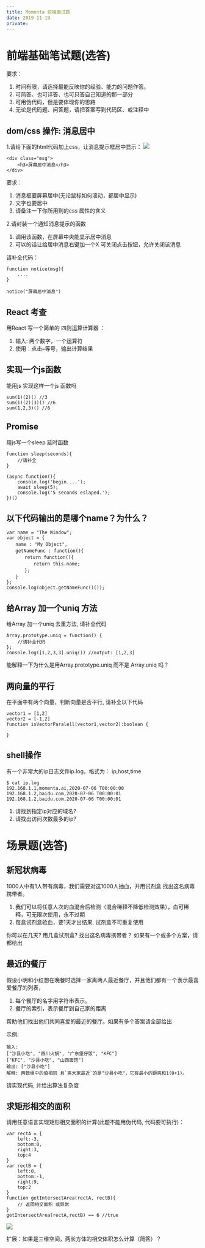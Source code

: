```yaml
---
title: Momenta 前端面试题
date: 2019-11-19
private: 
---
```

# 前端基础笔试题(选答)
要求：
1. 时间有限，请选择最能反映你的经验、能力的问题作答。
2. 可简答、也可详答、也可只答自己知道的那一部分
3. 可用伪代码，但是要体现你的思路
4. 无论是代码题、问答题，请把答案写到代码区、或注释中

## dom/css 操作: 消息居中
1.请给下面的html代码加上css，让消息提示框居中显示：
![](../../img/news/js-interview-css-center.png)

    <div class="msg">
        <h3>屏幕居中消息</h3>
    </div>

要求：
1. 消息框要屏幕居中(无论鼠标如何滚动，都居中显示)
2. 文字也要居中
3. 请备注一下你所用到的css 属性的含义

2.请封装一个通知消息提示的函数
1. 调用该函数，在屏幕中央能显示居中消息
2. 可以的话让给居中消息右键加一个X 可关闭点击按钮，允许关闭该消息

请补全代码：

    function notice(msg){
        ....
    }

    notice("屏幕居中消息")

## React 考查
用React 写一个简单的 四则运算计算器 ：
1. 输入: 两个数字，一个运算符
2. 使用：点击`=`等号，输出计算结果

## 实现一个js函数
能用js 实现这样一个js 函数吗

    sum(1)(2)() //3
    sum(1)(2)(3)() //6
    sum(1,2,3)() //6

## Promise 
用js写一个sleep 延时函数

    function sleep(seconds){
        //请补全
    }

    (async function(){
        console.log('begin....');
        await sleep(5);
        console.log('5 seconds eslaped.');
    })()

## 以下代码输出的是哪个name？为什么？
    var name = "The Window";
    var object = {
    　　name : "My Object",
    　　getNameFunc : function(){
    　　　　return function(){
    　　　　　　return this.name;
    　　　　};
    　　}
    };
    console.log(object.getNameFunc()());

## 给Array 加一个uniq 方法
给Array 加一个uniq 去重方法, 请补全代码

    Array.prototype.uniq = function() {
        //请补全代码
    };
    console.log([1,2,3,3].uniq()) //output: [1,2,3]

能解释一下为什么是用Array.prototype.uniq 而不是 Array.uniq 吗？

## 两向量的平行
在平面中有两个向量，判断向量是否平行, 请补全以下代码

    vector1 = [1,2]
    vector2 = [-1,2]
    function isVectorParalell(vector1,vector2):boolean {

    }

## shell操作
有一个非常大的ip日志文件ip.log，格式为： ip,host,time

    $ cat ip.log
    192.168.1.1,momenta.ai,2020-07-06 T00:00:00
    192.168.1.2,baidu.com,2020-07-06 T00:00:01
    192.168.1.2,baidu.com,2020-07-06 T00:00:01

1. 请找到指定ip对应的域名?
2. 请找出访问次数最多的ip?

# 场景题(选答)

## 新冠状病毒
1000人中有1人带有病毒，我们需要对这1000人抽血，并用试剂盒 找出这名病毒携带者。
1. 我们可以将任意人次的血混合后检测（混合稀释不降低检测效果），血可稀释，可无限次使用，永不过期
2. 每盒试剂盒验血，要1天才出结果, 试剂盒不可重复使用

你可以在几天? 用几盒试剂盒? 找出这名病毒携带者？
如果有一个或多个方案，请都给出

## 最近的餐厅
假设小明和小红想在晚餐时选择一家离两人最近餐厅，并且他们都有一个表示最喜爱餐厅的列表，
1. 每个餐厅的名字用字符串表示。
1. 餐厅的索引，表示餐厅到自己家的距离

帮助他们找出他们共同喜爱的最近的餐厅。如果有多个答案请全部给出 

示例:

    输入:
    ["沙县小吃", "四川火锅", "广东堡仔饭", "KFC"]
    ["KFC", "沙县小吃", "山西面馆"]
    输出: ["沙县小吃"]
    解释: 两数组中的值相同 且`离大家最近`的是"沙县小吃"，它有最小的距离和1(0+1)。

请实现代码, 并给出算法复杂度

## 求矩形相交的面积
请用任意语言实现矩形相交面积的计算(此题不能用伪代码, 代码要可执行)：

    var rectA = {
        left:-3, 
        bottom:0, 
        right:3, 
        top:4
    }
    var rectB = {
        left:0, 
        bottom:-1, 
        right:9, 
        top:2
    }
    function getIntersectArea(rectA, rectB){
        // 返回相交面积 或异常
    }
    getIntersectArea(rectA,rectB) == 6 //true

![](../../img/news/interview-js.png)

扩展：如果是三维空间，两长方体的相交体积怎么计算（简答）？